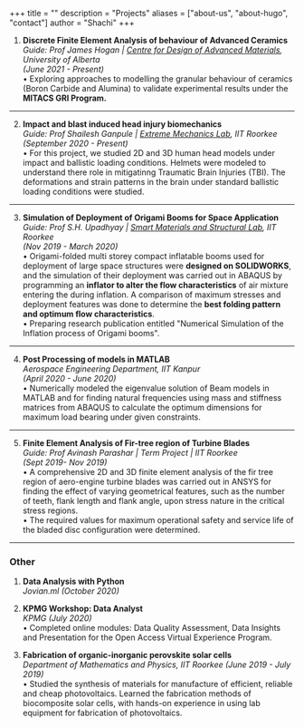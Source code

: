 +++
title = ""
description = "Projects"
aliases = ["about-us", "about-hugo", "contact"]
author = "Shachi"
+++

1) **Discrete Finite Element Analysis of behaviour of Advanced Ceramics** <br>
*Guide: Prof James Hogan | [Centre for Design of Advanced Materials](https://sites.ualberta.ca/~jdhogan/index.html), University of Alberta <br> 
(June 2021 - Present)* <br>
• Exploring approaches to modelling the granular behaviour of ceramics (Boron Carbide and Alumina) to validate experimental results under the **MITACS GRI Program.**
---
2) **Impact and blast induced head injury biomechanics** <br>
*Guide: Prof Shailesh Ganpule | [Extreme Mechanics Lab](https://sites.google.com/site/extrememechanicslab/), IIT Roorkee <br> 
(September 2020 - Present)* <br>
• For this project, we studied 2D and 3D human head models under impact and ballistic loading conditions. Helmets were modeled to understand there role in mitigatinng Traumatic Brain Injuries (TBI). The deformations and strain patterns in the brain under standard ballistic loading conditions were studied.
---
3) **Simulation of Deployment of Origami Booms for Space Application** <br>
*Guide: Prof S.H. Upadhyay | [Smart Materials and Structural Lab](http://iitr-shupadhyay.weebly.com/), IIT Roorkee <br> 
(Nov 2019 - March 2020)* <br>
• Origami-folded multi storey compact inflatable booms used for deployment of large space structures were **designed on SOLIDWORKS**, and the simulation of their deployment was carried out in ABAQUS by programming an **inflator to alter the flow characteristics** of air mixture entering the during inflation. A comparison of maximum stresses and deployment features was done to determine the **best folding pattern and optimum flow characteristics**. <br>
• Preparing research publication entitled "Numerical Simulation of the Inflation process of Origami booms".
---
4) **Post Processing of models in MATLAB** <br>
*Aerospace Engineering Department, IIT Kanpur <br> 
(April 2020 - June 2020)* <br>
• Numerically modeled the eigenvalue solution of Beam models in MATLAB and for finding natural frequencies using mass and stiffness matrices from ABAQUS to calculate the optimum dimensions for maximum load bearing under given constraints.
---
5) **Finite Element Analysis of Fir-tree region of Turbine Blades** <br>
*Guide: Prof Avinash Parashar | Term Project | IIT Roorkee <br> 
(Sept 2019- Nov 2019)* <br>
• A comprehensive 2D and 3D finite element analysis of the fir tree region of aero-engine turbine blades was carried out in ANSYS for finding the effect of varying geometrical features, such as the number of teeth, flank length and flank angle, upon stress nature in the critical stress regions. <br>
• The required values for maximum operational safety and service life of the bladed disc configuration were determined.
---
### Other

1) **Data Analysis with Python** <br>
*Jovian.ml          (October 2020)* <br>

2) **KPMG Workshop: Data Analyst** <br>
*KPMG               (July 2020)* <br>
• Completed online modules: Data Quality Assessment, Data Insights and Presentation for the Open Access Virtual Experience Program. <br>

3) **Fabrication of organic-inorganic perovskite solar cells** <br>
*Department of Mathematics and Physics, IIT Roorkee  (June 2019 - July 2019)* <br>
• Studied the synthesis of materials for manufacture of efficient, reliable and cheap photovoltaics. Learned the fabrication methods of biocomposite solar cells, with hands-on experience in using lab equipment for fabrication of photovoltaics.

